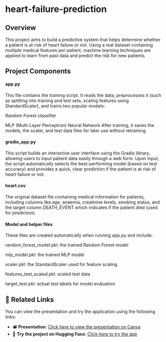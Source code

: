 # heart-failure-prediction
## Overview
This project aims to build a predictive system that helps determine whether a patient is at risk of heart failure or not. Using a real dataset containing multiple medical features per patient, machine learning techniques are applied to learn from past data and predict the risk for new patients.

## Project Components
#### app.py
This file contains the training script. It reads the data, preprocesses it (such as splitting into training and test sets, scaling features using StandardScaler), and trains two popular models:

Random Forest classifier

MLP (Multi-Layer Perceptron) Neural Network
After training, it saves the models, the scaler, and test data files for later use without retraining.

#### gradio_app.py
This script builds an interactive user interface using the Gradio library, allowing users to input patient data easily through a web form. Upon input, the script automatically selects the best-performing model (based on test accuracy) and provides a quick, clear prediction if the patient is at risk of heart failure or not.

#### heart.csv
The original dataset file containing medical information for patients, including columns like age, anaemia, creatinine levels, smoking status, and the target column DEATH_EVENT which indicates if the patient died (used for prediction).

#### Model and helper files
These files are created automatically when running app.py and include:

random_forest_model.pkl: the trained Random Forest model

mlp_model.pkl: the trained MLP model

scaler.pkl: the StandardScaler used for feature scaling

features_test_scaled.pkl: scaled test data

target_test.pkl: actual test labels for model evaluation

## 🔗 Related Links

You can view the presentation and try the application using the following links:

- 📽️ **Presentation**: [Click here to view the presentation on Canva](https://www.canva.com/design/DAGvakCIf-g/ZIYzEx5t_FtFMhsZjBxFPg/view?utm_content=DAGvakCIf-g&utm_campaign=designshare&utm_medium=link2&utm_source=uniquelinks&utlId=h7ffa74ac3e)
- 🤗 **Try the project on Hugging Face**: [Click here to try the app](https://huggingface.co/spaces/fatma-23/Heart-Failure-Prediction)



